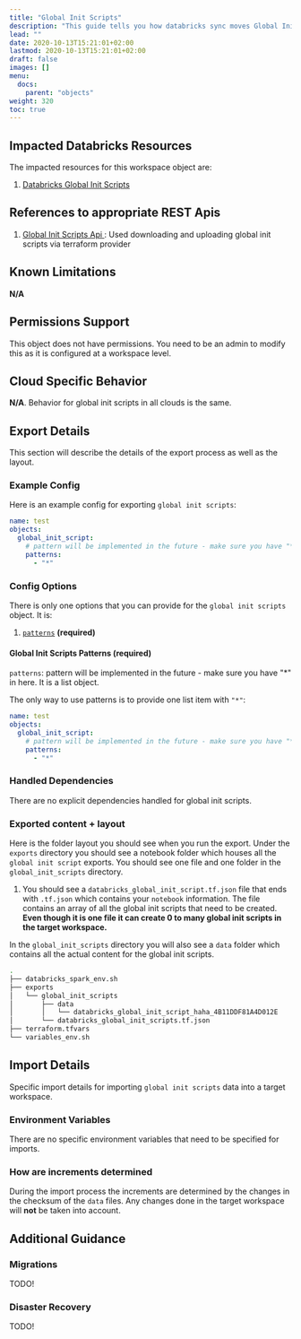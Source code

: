 ```yaml
---
title: "Global Init Scripts"
description: "This guide tells you how databricks sync moves Global Init Scripts across workspaces."
lead: ""
date: 2020-10-13T15:21:01+02:00
lastmod: 2020-10-13T15:21:01+02:00
draft: false
images: []
menu:
  docs:
    parent: "objects"
weight: 320
toc: true
---
```


## Impacted Databricks Resources

The impacted resources for this workspace object are:

1. <a href="https://docs.databricks.com/clusters/init-scripts.html#add-a-global-init-script-using-the-ui" target="_blank"> Databricks Global Init Scripts </a>

## References to appropriate REST Apis

1. <a href="https://docs.databricks.com/dev-tools/api/latest/global-init-scripts.html" target="_blank"> Global Init Scripts Api </a>: Used
downloading and uploading global init scripts via terraform provider

## Known Limitations

**N/A**

## Permissions Support

This object does not have permissions. You need to be an admin to modify this as it is configured at a workspace level.

## Cloud Specific Behavior

**N/A**. Behavior for global init scripts in all clouds is the same.

## Export Details

This section will describe the details of the export process as well as the layout.

### Example Config

Here is an example config for exporting `global init scripts`:

```yaml
name: test
objects:
  global_init_script:
    # pattern will be implemented in the future - make sure you have "*" in here
    patterns:
      - "*"
```

### Config Options

There is only one options that you can provide for the `global init scripts` object. It is:

1. [`patterns`](#global-init-scripts-patterns-required) **(required)**

#### Global Init Scripts Patterns (required)

`patterns`: pattern will be implemented in the future - make sure you have "*" in here. It is a list object.

The only way to use patterns is to provide one list item with `"*"`:

```yaml
name: test
objects:
  global_init_script:
    # pattern will be implemented in the future - make sure you have "*" in here
    patterns:
      - "*"
```

### Handled Dependencies

There are no explicit dependencies handled for global init scripts.

### Exported content + layout

Here is the folder layout you should see when you run the export. Under the `exports` directory you should see a notebook folder
which houses all the `global init script` exports.
You should see one file and one folder in the `global_init_scripts` directory.

1. You should see a `databricks_global_init_script.tf.json` file that ends with `.tf.json` which contains your `notebook` information.
The file contains an array of all the global init scripts that need to be created. **Even though it is one file it can create
0 to many global init scripts in the target workspace.**

In the `global_init_scripts` directory you will also see a `data` folder which contains all the actual content for the global init scripts.

```bash
.
├── databricks_spark_env.sh
├── exports
│   └── global_init_scripts
│       ├── data
│       │   └── databricks_global_init_script_haha_4B11DDF81A4D012E
│       └── databricks_global_init_scripts.tf.json
├── terraform.tfvars
└── variables_env.sh
```

## Import Details

Specific import details for importing `global init scripts` data into a target workspace.

### Environment Variables

There are no specific environment variables that need to be specified for imports.

### How are increments determined

During the import process the increments are determined by the changes in the checksum of the `data` files. Any changes
done in the target workspace will **not** be taken into account.

## Additional Guidance

### Migrations

TODO!

### Disaster Recovery

TODO!

